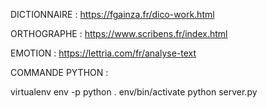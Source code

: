 DICTIONNAIRE : https://fgainza.fr/dico-work.html

ORTHOGRAPHE : https://www.scribens.fr/index.html

EMOTION : https://lettria.com/fr/analyse-text

COMMANDE PYTHON : 

virtualenv env -p python
. env/bin/activate
python server.py